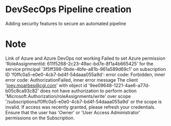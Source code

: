 # DevSecOps Pipeline creation
Adding security features to secure an automated pipeline

# Note
Link of Azure and Azure DevOps not working
Failed to set Azure permission 'RoleAssignmentId: 611f5268-2c23-49ac-bd7e-8f1a4b665425' for the service principal '3f5ff398-0bde-4bfe-a81b-961a589d69c1' on subscription ID 'f0ffc0a5-e0e0-4cb7-bd4f-54daaa055a9d': error code: Forbidden, inner error code: AuthorizationFailed, inner error message The client 'joey.moarbes@cgi.com' with object id '9ee09648-1221-4ae6-a77d-b05c8ca93c82' does not have authorization to perform action 'Microsoft.Authorization/roleAssignments/write' over scope '/subscriptions/f0ffc0a5-e0e0-4cb7-bd4f-54daaa055a9d' or the scope is invalid. If access was recently granted, please refresh your credentials. Ensure that the user has 'Owner' or 'User Access Administrator' permissions on the Subscription.

